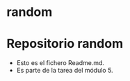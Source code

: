 # random
Repositorio random
==============


- Esto es el fichero Readme.md.
- Es parte de la tarea del módulo 5.
